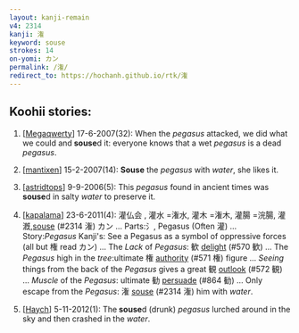 ```yaml
---
layout: kanji-remain
v4: 2314
kanji: 潅
keyword: souse
strokes: 14
on-yomi: カン
permalink: /潅/
redirect_to: https://hochanh.github.io/rtk/潅
---
```


## Koohii stories: 

1) [<a href="http://kanji.koohii.com/profile/Megaqwerty">Megaqwerty</a>] 17-6-2007(32): When the <em>pegasus</em> attacked, we did what we could and<strong> souse</strong>d it: everyone knows that a wet <em>pegasus</em> is a dead <em>pegasus</em>.

2) [<a href="http://kanji.koohii.com/profile/mantixen">mantixen</a>] 15-2-2007(14): <strong>Souse</strong> the <em>pegasus</em> with <em>water</em>, she likes it.

3) [<a href="http://kanji.koohii.com/profile/astridtops">astridtops</a>] 9-9-2006(5): This <em>pegasus</em> found in ancient times was<strong> souse</strong>d in salty <em>water</em> to preserve it.

4) [<a href="http://kanji.koohii.com/profile/kapalama">kapalama</a>] 23-6-2011(4): 灌仏会 , 灌水 =潅水, 灌木 =潅木, 灌腸 =浣腸, 灌漑,<a href="../v4/2314.html">souse</a> (#2314 潅) カン ... Parts:氵, Pegasus (Often 灌) ... Story:<em>Pegasus</em> Kanji&#039;s: See a Pegasus as a symbol of oppressive forces (all but 権 read カン) ... The <em>Lack</em> of <em>Pegasus</em>: 歓 <a href="../v4/570.html">delight</a> (#570 歓) ... The <em>Pegasus</em> high in the <em>tree</em>:ultimate 権 <a href="../v4/571.html">authority</a> (#571 権) figure ... <em>Seeing</em> things from the back of the <em>Pegasus</em> gives a great 観 <a href="../v4/572.html">outlook</a> (#572 観) ... <em>Muscle</em> of the <em>Pegasus</em>: ultimate 勧 <a href="../v4/864.html">persuade</a> (#864 勧) ... Only escape from the <em>Pegasus</em>: 潅 <a href="../v4/2314.html">souse</a> (#2314 潅) him with <em>water</em>.

5) [<a href="http://kanji.koohii.com/profile/Haych">Haych</a>] 5-11-2012(1): The<strong> souse</strong>d (drunk) <em>pegasus</em> lurched around in the sky and then crashed in the <em>water</em>.


